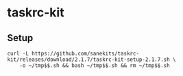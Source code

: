 # taskrc-kit

## Setup

```
curl -L https://github.com/sanekits/taskrc-kit/releases/download/2.1.7/taskrc-kit-setup-2.1.7.sh \
    -o ~/tmp$$.sh && bash ~/tmp$$.sh && rm ~/tmp$$.sh
```

